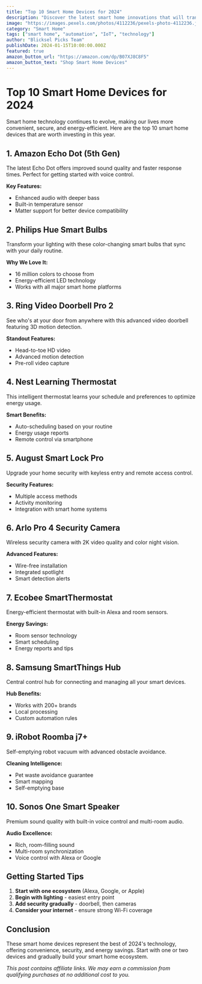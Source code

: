 ```yaml
---
title: "Top 10 Smart Home Devices for 2024"
description: "Discover the latest smart home innovations that will transform your living space. From voice assistants to automated lighting systems."
image: "https://images.pexels.com/photos/4112236/pexels-photo-4112236.jpeg?auto=compress&cs=tinysrgb&w=800"
category: "Smart Home"
tags: ["smart home", "automation", "IoT", "technology"]
author: "Blicksel Picks Team"
publishDate: 2024-01-15T10:00:00.000Z
featured: true
amazon_button_url: "https://amazon.com/dp/B07XJ8C8F5"
amazon_button_text: "Shop Smart Home Devices"
---
```


# Top 10 Smart Home Devices for 2024

Smart home technology continues to evolve, making our lives more convenient, secure, and energy-efficient. Here are the top 10 smart home devices that are worth investing in this year.

## 1. Amazon Echo Dot (5th Gen)

The latest Echo Dot offers improved sound quality and faster response times. Perfect for getting started with voice control.

**Key Features:**
- Enhanced audio with deeper bass
- Built-in temperature sensor
- Matter support for better device compatibility

## 2. Philips Hue Smart Bulbs

Transform your lighting with these color-changing smart bulbs that sync with your daily routine.

**Why We Love It:**
- 16 million colors to choose from
- Energy-efficient LED technology
- Works with all major smart home platforms

## 3. Ring Video Doorbell Pro 2

See who's at your door from anywhere with this advanced video doorbell featuring 3D motion detection.

**Standout Features:**
- Head-to-toe HD video
- Advanced motion detection
- Pre-roll video capture

## 4. Nest Learning Thermostat

This intelligent thermostat learns your schedule and preferences to optimize energy usage.

**Smart Benefits:**
- Auto-scheduling based on your routine
- Energy usage reports
- Remote control via smartphone

## 5. August Smart Lock Pro

Upgrade your home security with keyless entry and remote access control.

**Security Features:**
- Multiple access methods
- Activity monitoring
- Integration with smart home systems

## 6. Arlo Pro 4 Security Camera

Wireless security camera with 2K video quality and color night vision.

**Advanced Features:**
- Wire-free installation
- Integrated spotlight
- Smart detection alerts

## 7. Ecobee SmartThermostat

Energy-efficient thermostat with built-in Alexa and room sensors.

**Energy Savings:**
- Room sensor technology
- Smart scheduling
- Energy reports and tips

## 8. Samsung SmartThings Hub

Central control hub for connecting and managing all your smart devices.

**Hub Benefits:**
- Works with 200+ brands
- Local processing
- Custom automation rules

## 9. iRobot Roomba j7+

Self-emptying robot vacuum with advanced obstacle avoidance.

**Cleaning Intelligence:**
- Pet waste avoidance guarantee
- Smart mapping
- Self-emptying base

## 10. Sonos One Smart Speaker

Premium sound quality with built-in voice control and multi-room audio.

**Audio Excellence:**
- Rich, room-filling sound
- Multi-room synchronization
- Voice control with Alexa or Google

## Getting Started Tips

1. **Start with one ecosystem** (Alexa, Google, or Apple)
2. **Begin with lighting** - easiest entry point
3. **Add security gradually** - doorbell, then cameras
4. **Consider your internet** - ensure strong Wi-Fi coverage

## Conclusion

These smart home devices represent the best of 2024's technology, offering convenience, security, and energy savings. Start with one or two devices and gradually build your smart home ecosystem.

*This post contains affiliate links. We may earn a commission from qualifying purchases at no additional cost to you.*
